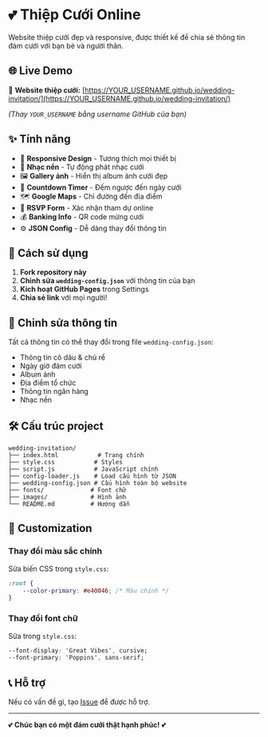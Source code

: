 # 💕 Thiệp Cưới Online

Website thiệp cưới đẹp và responsive, được thiết kế để chia sẻ thông tin đám cưới với bạn bè và người thân.

## 🌐 Live Demo

🔗 **Website thiệp cưới:** [https://YOUR_USERNAME.github.io/wedding-invitation/](https://YOUR_USERNAME.github.io/wedding-invitation/)

*(Thay `YOUR_USERNAME` bằng username GitHub của bạn)*

## ✨ Tính năng

- 📱 **Responsive Design** - Tương thích mọi thiết bị
- 🎵 **Nhạc nền** - Tự động phát nhạc cưới
- 🖼️ **Gallery ảnh** - Hiển thị album ảnh cưới đẹp
- 📅 **Countdown Timer** - Đếm ngược đến ngày cưới
- 🗺️ **Google Maps** - Chỉ đường đến địa điểm
- 📝 **RSVP Form** - Xác nhận tham dự online
- 💰 **Banking Info** - QR code mừng cưới
- ⚙️ **JSON Config** - Dễ dàng thay đổi thông tin

## 🚀 Cách sử dụng

1. **Fork repository này**
2. **Chỉnh sửa `wedding-config.json`** với thông tin của bạn
3. **Kích hoạt GitHub Pages** trong Settings
4. **Chia sẻ link** với mọi người!

## 📝 Chỉnh sửa thông tin

Tất cả thông tin có thể thay đổi trong file `wedding-config.json`:

- Thông tin cô dâu & chú rể
- Ngày giờ đám cưới  
- Album ảnh
- Địa điểm tổ chức
- Thông tin ngân hàng
- Nhạc nền

## 🛠️ Cấu trúc project

```
wedding-invitation/
├── index.html           # Trang chính
├── style.css           # Styles
├── script.js           # JavaScript chính
├── config-loader.js    # Load cấu hình từ JSON
├── wedding-config.json # Cấu hình toàn bộ website
├── fonts/             # Font chữ
├── images/            # Hình ảnh
└── README.md          # Hướng dẫn
```

## 🎨 Customization

### Thay đổi màu sắc chính
Sửa biến CSS trong `style.css`:
```css
:root {
    --color-primary: #e40046; /* Màu chính */
}
```

### Thay đổi font chữ
Sửa trong `style.css`:
```css
--font-display: 'Great Vibes', cursive;
--font-primary: 'Poppins', sans-serif;
```

## 📞 Hỗ trợ

Nếu có vấn đề gì, tạo [Issue](https://github.com/YOUR_USERNAME/wedding-invitation/issues) để được hỗ trợ.

---

💕 **Chúc bạn có một đám cưới thật hạnh phúc!** 💕